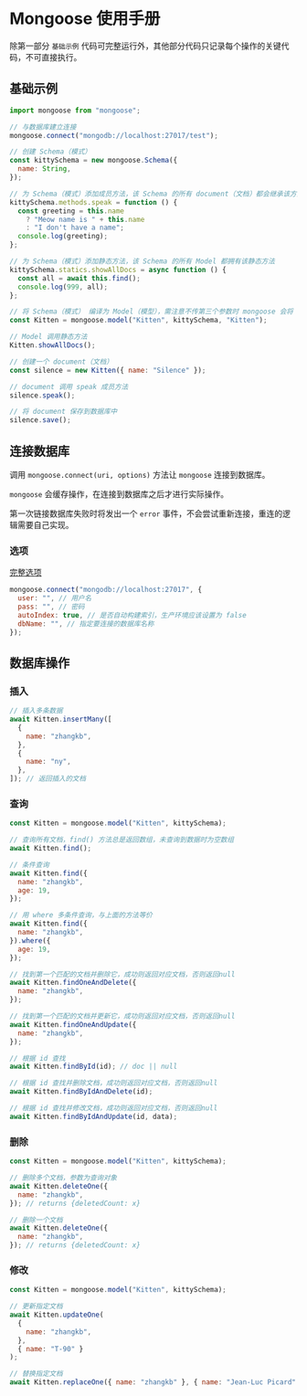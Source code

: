 <author-info date="1652779069670"></author-info>

# Mongoose 使用手册

除第一部分 `基础示例` 代码可完整运行外，其他部分代码只记录每个操作的关键代码，不可直接执行。

## 基础示例

```js
import mongoose from "mongoose";

// 与数据库建立连接
mongoose.connect("mongodb://localhost:27017/test");

// 创建 Schema（模式）
const kittySchema = new mongoose.Schema({
  name: String,
});

// 为 Schema（模式）添加成员方法，该 Schema 的所有 document（文档）都会继承该方法
kittySchema.methods.speak = function () {
  const greeting = this.name
    ? "Meow name is " + this.name
    : "I don't have a name";
  console.log(greeting);
};

// 为 Schema（模式）添加静态方法，该 Schema 的所有 Model 都拥有该静态方法
kittySchema.statics.showAllDocs = async function () {
  const all = await this.find();
  console.log(999, all);
};

// 将 Schema（模式） 编译为 Model（模型），需注意不传第三个参数时 mongoose 会将 collection 名称设定为一参的复数形式
const Kitten = mongoose.model("Kitten", kittySchema, "Kitten");

// Model 调用静态方法
Kitten.showAllDocs();

// 创建一个 document（文档）
const silence = new Kitten({ name: "Silence" });

// document 调用 speak 成员方法
silence.speak();

// 将 document 保存到数据库中
silence.save();
```

## 连接数据库

调用 `mongoose.connect(uri, options)` 方法让 `mongoose` 连接到数据库。

`mongoose` 会缓存操作，在连接到数据库之后才进行实际操作。

第一次链接数据库失败时将发出一个 `error` 事件，不会尝试重新连接，重连的逻辑需要自己实现。

### 选项

[完整选项](https://mongoosejs.com/docs/connections.html#options)

```js
mongoose.connect("mongodb://localhost:27017", {
  user: "", // 用户名
  pass: "", // 密码
  autoIndex: true, // 是否自动构建索引，生产环境应该设置为 false
  dbName: "", // 指定要连接的数据库名称
});
```

## 数据库操作

### 插入

```js
// 插入多条数据
await Kitten.insertMany([
  {
    name: "zhangkb",
  },
  {
    name: "ny",
  },
]); // 返回插入的文档
```

### 查询

```js
const Kitten = mongoose.model("Kitten", kittySchema);

// 查询所有文档，find() 方法总是返回数组，未查询到数据时为空数组
await Kitten.find();

// 条件查询
await Kitten.find({
  name: "zhangkb",
  age: 19,
});

// 用 where 多条件查询，与上面的方法等价
await Kitten.find({
  name: "zhangkb",
}).where({
  age: 19,
});

// 找到第一个匹配的文档并删除它，成功则返回对应文档，否则返回null
await Kitten.findOneAndDelete({
  name: "zhangkb",
});

// 找到第一个匹配的文档并更新它，成功则返回对应文档，否则返回null
await Kitten.findOneAndUpdate({
  name: "zhangkb",
});

// 根据 id 查找
await Kitten.findById(id); // doc || null

// 根据 id 查找并删除文档，成功则返回对应文档，否则返回null
await Kitten.findByIdAndDelete(id);

// 根据 id 查找并修改文档，成功则返回对应文档，否则返回null
await Kitten.findByIdAndUpdate(id, data);
```

### 删除

```js
const Kitten = mongoose.model("Kitten", kittySchema);

// 删除多个文档，参数为查询对象
await Kitten.deleteOne({
  name: "zhangkb",
}); // returns {deletedCount: x}

// 删除一个文档
await Kitten.deleteOne({
  name: "zhangkb",
}); // returns {deletedCount: x}
```

### 修改

```js
const Kitten = mongoose.model("Kitten", kittySchema);

// 更新指定文档
await Kitten.updateOne(
  {
    name: "zhangkb",
  },
  { name: "T-90" }
);

// 替换指定文档
await Kitten.replaceOne({ name: "zhangkb" }, { name: "Jean-Luc Picard" });
```
